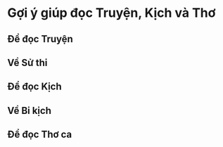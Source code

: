 
# Gợi ý giúp đọc Truyện, Kịch và Thơ

## Để đọc Truyện

## Về Sử thi

## Để đọc Kịch

## Về Bi kịch

## Để đọc Thơ ca

